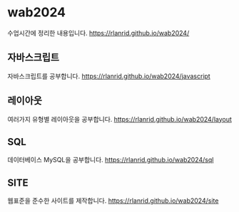 # wab2024
수업시간에 정리한 내용입니다.
https://rlanrid.github.io/wab2024/

## 자바스크립트
자바스크립트를 공부합니다.
https://rlanrid.github.io/wab2024/javascript

## 레이아웃
여러가지 유형별 레이아웃을 공부합니다.
https://rlanrid.github.io/wab2024/layout

## SQL
데이터베이스 MySQL을 공부합니다.
https://rlanrid.github.io/wab2024/sql

## SITE
웹표준을 준수한 사이트를 제작합니다.
https://rlanrid.github.io/wab2024/site
